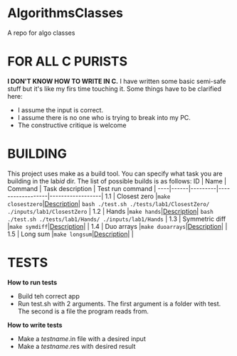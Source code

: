 # AlgorithmsClasses
A repo for algo classes

# FOR ALL C PURISTS
**I DON'T KNOW HOW TO WRITE IN C.** I have written some basic semi-safe stuff but it's like my firs time touching it.
Some things have to be clarified here:
- I assume the input is correct.
- I assume there is no one who is trying to break into my PC.
- The constructive critique is welcome

# BUILDING
This project uses make as a build tool. You can specify what task you are building in the lab*id* dir.
The list of possible builds is as follows:
 ID | Name | Command | Task description | Test run command |
----|------|---------|------------------|------------------|
1.1 | Closest zero |```make closestzero```|[Description](tasks/lab1/ClosestZero)| ``` bash ./test.sh ./tests/lab1/ClosestZero/ ./inputs/lab1/ClosestZero ``` |
1.2 | Hands |``` make hands ```|[Description](tasks/lab1/Hands)| ``` bash ./test.sh ./tests/lab1/Hands/ ./inputs/lab1/Hands ``` |
1.3 | Symmetric diff |``` make symdiff ```|[Description](tasks/lab1/SymDiff)| |
1.4 | Duo arrays |``` make duoarrays ```|[Description](tasks/lab1/DuoLists)| |
1.5 | Long sum |``` make longsum ```|[Description](tasks/lab1/LongSum)| |

# TESTS
**How to run tests**
- Build teh correct app
- Run test.sh with 2 arguments. The first argument is a folder with test. The second is a file the program reads from.

**How to write tests**
- Make a *testname*.in file with a desired input
- Make a *testname*.res with  desired result
